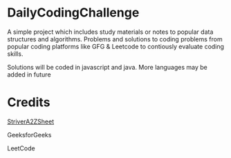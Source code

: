 # DailyCodingChallenge
A simple project which includes study materials or notes to popular data structures and algorithms.
Problems and solutions to coding problems from popular coding platforms like GFG &amp; Leetcode to contiously evaluate coding skills.

Solutions will be coded in javascript and java. More languages may be added in future

# Credits
[StriverA2ZSheet](https://takeuforward.org/strivers-a2z-dsa-course/strivers-a2z-dsa-course-sheet-2)

GeeksforGeeks

LeetCode
